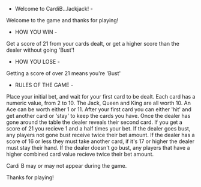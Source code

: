 - Welcome to CardiB...lackjack! -

Welcome to the game and thanks for playing!

- HOW YOU WIN -

Get a score of 21 from your cards dealt, or get a higher score than the dealer without going 'Bust'!

- HOW YOU LOSE -

Getting a score of over 21 means you're 'Bust'

- RULES OF THE GAME -
  
Place your initial bet, and wait for your first card to be dealt. Each card has a numeric value, from 2 to 10.
The Jack, Queen and King are all worth 10. An Ace can be worth either 1 or 11.
After your first card you can either 'hit' and get another card or 'stay' to keep the cards you have.
Once the dealer has gone around the table the dealer reveals their second card.
If you get a score of 21 you recieve 1 and a half times your bet.
If the dealer goes bust, any players not gone bust receive twice their bet amount.
If the dealer has a score of 16 or less they must take another card, if it's 17 or higher the dealer must stay their hand.
If the dealer doesn't go bust, any players that have a higher combined card value recieve twice their bet amount.

Cardi B may or may not appear during the game.

Thanks for playing!
